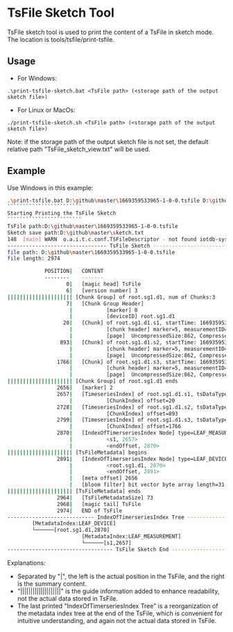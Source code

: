 <!--

    Licensed to the Apache Software Foundation (ASF) under one
    or more contributor license agreements.  See the NOTICE file
    distributed with this work for additional information
    regarding copyright ownership.  The ASF licenses this file
    to you under the Apache License, Version 2.0 (the
    "License"); you may not use this file except in compliance
    with the License.  You may obtain a copy of the License at

        http://www.apache.org/licenses/LICENSE-2.0

    Unless required by applicable law or agreed to in writing,
    software distributed under the License is distributed on an
    "AS IS" BASIS, WITHOUT WARRANTIES OR CONDITIONS OF ANY
    KIND, either express or implied.  See the License for the
    specific language governing permissions and limitations
    under the License.

-->

# TsFile Sketch Tool

TsFile sketch tool is used to print the content of a TsFile in sketch mode. The location is tools/tsfile/print-tsfile.

## Usage

-   For Windows:

```
.\print-tsfile-sketch.bat <TsFile path> (<storage path of the output sketch file>) 
```

-   For Linux or MacOs:

```
./print-tsfile-sketch.sh <TsFile path> (<storage path of the output sketch file>) 
```

Note: if the storage path of the output sketch file is not set, the default relative path "TsFile_sketch_view.txt" will be used.

## Example

Use Windows in this example:

`````````````````````````bash
.\print-tsfile.bat D:\github\master\1669359533965-1-0-0.tsfile D:\github\master\sketch.txt
````````````````````````
Starting Printing the TsFile Sketch
````````````````````````
TsFile path:D:\github\master\1669359533965-1-0-0.tsfile
Sketch save path:D:\github\master\sketch.txt
148  [main] WARN  o.a.i.t.c.conf.TSFileDescriptor - not found iotdb-system.properties, use the default configs.
-------------------------------- TsFile Sketch --------------------------------
file path: D:\github\master\1669359533965-1-0-0.tsfile
file length: 2974

            POSITION|   CONTENT
            --------    -------
                   0|   [magic head] TsFile
                   6|   [version number] 3
||||||||||||||||||||| [Chunk Group] of root.sg1.d1, num of Chunks:3
                   7|   [Chunk Group Header]
                    |           [marker] 0
                    |           [deviceID] root.sg1.d1
                  20|   [Chunk] of root.sg1.d1.s1, startTime: 1669359533948 endTime: 1669359534047 count: 100 [minValue:-9032452783138882770,maxValue:9117677033041335123,firstValue:7068645577795875906,lastValue:-5833792328174747265,sumValue:5.795959009889246E19]
                    |           [chunk header] marker=5, measurementID=s1, dataSize=864, dataType=INT64, compressionType=SNAPPY, encodingType=RLE
                    |           [page]  UncompressedSize:862, CompressedSize:860
                 893|   [Chunk] of root.sg1.d1.s2, startTime: 1669359533948 endTime: 1669359534047 count: 100 [minValue:-8806861312244965718,maxValue:9192550740609853234,firstValue:1150295375739457693,lastValue:-2839553973758938646,sumValue:8.2822564314572677E18]
                    |           [chunk header] marker=5, measurementID=s2, dataSize=864, dataType=INT64, compressionType=SNAPPY, encodingType=RLE
                    |           [page]  UncompressedSize:862, CompressedSize:860
                1766|   [Chunk] of root.sg1.d1.s3, startTime: 1669359533948 endTime: 1669359534047 count: 100 [minValue:-9076669333460323191,maxValue:9175278522960949594,firstValue:2537897870994797700,lastValue:7194625271253769397,sumValue:-2.126008424849926E19]
                    |           [chunk header] marker=5, measurementID=s3, dataSize=864, dataType=INT64, compressionType=SNAPPY, encodingType=RLE
                    |           [page]  UncompressedSize:862, CompressedSize:860
||||||||||||||||||||| [Chunk Group] of root.sg1.d1 ends
                2656|   [marker] 2
                2657|   [TimeseriesIndex] of root.sg1.d1.s1, tsDataType:INT64, startTime: 1669359533948 endTime: 1669359534047 count: 100 [minValue:-9032452783138882770,maxValue:9117677033041335123,firstValue:7068645577795875906,lastValue:-5833792328174747265,sumValue:5.795959009889246E19]
                    |           [ChunkIndex] offset=20
                2728|   [TimeseriesIndex] of root.sg1.d1.s2, tsDataType:INT64, startTime: 1669359533948 endTime: 1669359534047 count: 100 [minValue:-8806861312244965718,maxValue:9192550740609853234,firstValue:1150295375739457693,lastValue:-2839553973758938646,sumValue:8.2822564314572677E18]
                    |           [ChunkIndex] offset=893
                2799|   [TimeseriesIndex] of root.sg1.d1.s3, tsDataType:INT64, startTime: 1669359533948 endTime: 1669359534047 count: 100 [minValue:-9076669333460323191,maxValue:9175278522960949594,firstValue:2537897870994797700,lastValue:7194625271253769397,sumValue:-2.126008424849926E19]
                    |           [ChunkIndex] offset=1766
                2870|   [IndexOfTimerseriesIndex Node] type=LEAF_MEASUREMENT
                    |           <s1, 2657>
                    |           <endOffset, 2870>
||||||||||||||||||||| [TsFileMetadata] begins
                2891|   [IndexOfTimerseriesIndex Node] type=LEAF_DEVICE
                    |           <root.sg1.d1, 2870>
                    |           <endOffset, 2891>
                    |   [meta offset] 2656
                    |   [bloom filter] bit vector byte array length=31, filterSize=256, hashFunctionSize=5
||||||||||||||||||||| [TsFileMetadata] ends
                2964|   [TsFileMetadataSize] 73
                2968|   [magic tail] TsFile
                2974|   END of TsFile
---------------------------- IndexOfTimerseriesIndex Tree -----------------------------
        [MetadataIndex:LEAF_DEVICE]
        └──────[root.sg1.d1,2870]
                        [MetadataIndex:LEAF_MEASUREMENT]
                        └──────[s1,2657]
---------------------------------- TsFile Sketch End ----------------------------------
`````````````````````````

Explanations:

-   Separated by "|", the left is the actual position in the TsFile, and the right is the summary content.
-   "||||||||||||||||||||" is the guide information added to enhance readability, not the actual data stored in TsFile.
-   The last printed "IndexOfTimerseriesIndex Tree" is a reorganization of the metadata index tree at the end of the TsFile, which is convenient for intuitive understanding, and again not the actual data stored in TsFile.